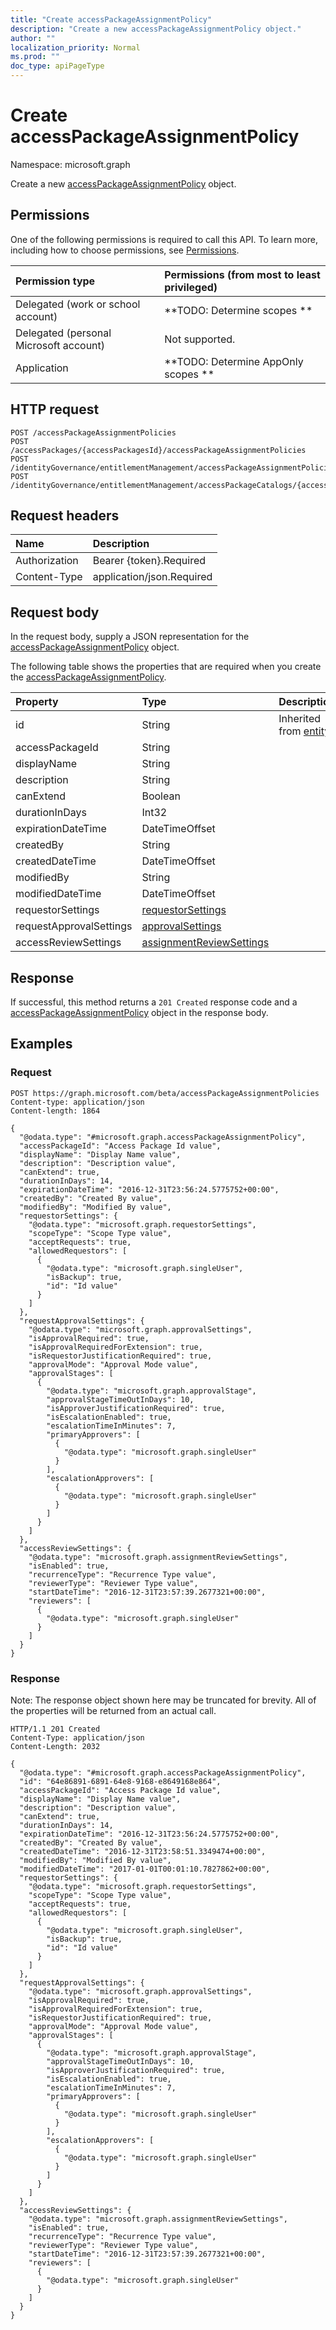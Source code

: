 ```yaml
---
title: "Create accessPackageAssignmentPolicy"
description: "Create a new accessPackageAssignmentPolicy object."
author: ""
localization_priority: Normal
ms.prod: ""
doc_type: apiPageType
---
```


# Create accessPackageAssignmentPolicy

Namespace: microsoft.graph

Create a new [accessPackageAssignmentPolicy](../resources/accesspackageassignmentpolicy.md) object.

## Permissions
One of the following permissions is required to call this API. To learn more, including how to choose permissions, see [Permissions](/concepts/permissions-reference.md).

|Permission type|Permissions (from most to least privileged)|
|:---|:---|
|Delegated (work or school account)|**TODO: Determine scopes **|
|Delegated (personal Microsoft account)|Not supported.|
|Application|**TODO: Determine AppOnly scopes **|

## HTTP request
<!-- {
  "blockType": "ignored"
}
-->
``` http
POST /accessPackageAssignmentPolicies
POST /accessPackages/{accessPackagesId}/accessPackageAssignmentPolicies
POST /identityGovernance/entitlementManagement/accessPackageAssignmentPolicies
POST /identityGovernance/entitlementManagement/accessPackageCatalogs/{accessPackageCatalogId}/accessPackages/{accessPackageId}/accessPackageAssignmentPolicies
```

## Request headers
|Name|Description|
|:---|:---|
|Authorization|Bearer {token}.Required|
|Content-Type|application/json.Required|

## Request body
In the request body, supply a JSON representation for the [accessPackageAssignmentPolicy](../resources/accesspackageassignmentpolicy.md) object.

The following table shows the properties that are required when you create the [accessPackageAssignmentPolicy](../resources/accesspackageassignmentpolicy.md).

|Property|Type|Description|
|:---|:---|:---|
|id|String| Inherited from [entity](../resources/entity.md)|
|accessPackageId|String||
|displayName|String||
|description|String||
|canExtend|Boolean||
|durationInDays|Int32||
|expirationDateTime|DateTimeOffset||
|createdBy|String||
|createdDateTime|DateTimeOffset||
|modifiedBy|String||
|modifiedDateTime|DateTimeOffset||
|requestorSettings|[requestorSettings](../resources/requestorsettings.md)||
|requestApprovalSettings|[approvalSettings](../resources/approvalsettings.md)||
|accessReviewSettings|[assignmentReviewSettings](../resources/assignmentreviewsettings.md)||



## Response
If successful, this method returns a `201 Created` response code and a [accessPackageAssignmentPolicy](../resources/accesspackageassignmentpolicy.md) object in the response body.

## Examples

### Request
<!-- {
  "blockType": "request",
  "name": "create_accesspackageassignmentpolicy_from_accesspackageassignmentpolicies"
}
-->
``` http
POST https://graph.microsoft.com/beta/accessPackageAssignmentPolicies
Content-type: application/json
Content-length: 1864

{
  "@odata.type": "#microsoft.graph.accessPackageAssignmentPolicy",
  "accessPackageId": "Access Package Id value",
  "displayName": "Display Name value",
  "description": "Description value",
  "canExtend": true,
  "durationInDays": 14,
  "expirationDateTime": "2016-12-31T23:56:24.5775752+00:00",
  "createdBy": "Created By value",
  "modifiedBy": "Modified By value",
  "requestorSettings": {
    "@odata.type": "microsoft.graph.requestorSettings",
    "scopeType": "Scope Type value",
    "acceptRequests": true,
    "allowedRequestors": [
      {
        "@odata.type": "microsoft.graph.singleUser",
        "isBackup": true,
        "id": "Id value"
      }
    ]
  },
  "requestApprovalSettings": {
    "@odata.type": "microsoft.graph.approvalSettings",
    "isApprovalRequired": true,
    "isApprovalRequiredForExtension": true,
    "isRequestorJustificationRequired": true,
    "approvalMode": "Approval Mode value",
    "approvalStages": [
      {
        "@odata.type": "microsoft.graph.approvalStage",
        "approvalStageTimeOutInDays": 10,
        "isApproverJustificationRequired": true,
        "isEscalationEnabled": true,
        "escalationTimeInMinutes": 7,
        "primaryApprovers": [
          {
            "@odata.type": "microsoft.graph.singleUser"
          }
        ],
        "escalationApprovers": [
          {
            "@odata.type": "microsoft.graph.singleUser"
          }
        ]
      }
    ]
  },
  "accessReviewSettings": {
    "@odata.type": "microsoft.graph.assignmentReviewSettings",
    "isEnabled": true,
    "recurrenceType": "Recurrence Type value",
    "reviewerType": "Reviewer Type value",
    "startDateTime": "2016-12-31T23:57:39.2677321+00:00",
    "reviewers": [
      {
        "@odata.type": "microsoft.graph.singleUser"
      }
    ]
  }
}
```

### Response
Note: The response object shown here may be truncated for brevity. All of the properties will be returned from an actual call.
<!-- {
  "blockType": "response",
  "truncated": true,
  "@odata.type": "microsoft.graph.accesspackageassignmentpolicy"
}
-->
``` http
HTTP/1.1 201 Created
Content-Type: application/json
Content-Length: 2032

{
  "@odata.type": "#microsoft.graph.accessPackageAssignmentPolicy",
  "id": "64e86891-6891-64e8-9168-e8649168e864",
  "accessPackageId": "Access Package Id value",
  "displayName": "Display Name value",
  "description": "Description value",
  "canExtend": true,
  "durationInDays": 14,
  "expirationDateTime": "2016-12-31T23:56:24.5775752+00:00",
  "createdBy": "Created By value",
  "createdDateTime": "2016-12-31T23:58:51.3349474+00:00",
  "modifiedBy": "Modified By value",
  "modifiedDateTime": "2017-01-01T00:01:10.7827862+00:00",
  "requestorSettings": {
    "@odata.type": "microsoft.graph.requestorSettings",
    "scopeType": "Scope Type value",
    "acceptRequests": true,
    "allowedRequestors": [
      {
        "@odata.type": "microsoft.graph.singleUser",
        "isBackup": true,
        "id": "Id value"
      }
    ]
  },
  "requestApprovalSettings": {
    "@odata.type": "microsoft.graph.approvalSettings",
    "isApprovalRequired": true,
    "isApprovalRequiredForExtension": true,
    "isRequestorJustificationRequired": true,
    "approvalMode": "Approval Mode value",
    "approvalStages": [
      {
        "@odata.type": "microsoft.graph.approvalStage",
        "approvalStageTimeOutInDays": 10,
        "isApproverJustificationRequired": true,
        "isEscalationEnabled": true,
        "escalationTimeInMinutes": 7,
        "primaryApprovers": [
          {
            "@odata.type": "microsoft.graph.singleUser"
          }
        ],
        "escalationApprovers": [
          {
            "@odata.type": "microsoft.graph.singleUser"
          }
        ]
      }
    ]
  },
  "accessReviewSettings": {
    "@odata.type": "microsoft.graph.assignmentReviewSettings",
    "isEnabled": true,
    "recurrenceType": "Recurrence Type value",
    "reviewerType": "Reviewer Type value",
    "startDateTime": "2016-12-31T23:57:39.2677321+00:00",
    "reviewers": [
      {
        "@odata.type": "microsoft.graph.singleUser"
      }
    ]
  }
}
```

